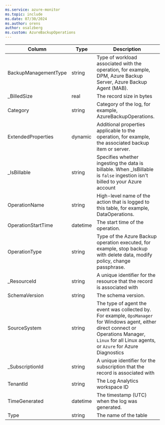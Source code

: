 ```yaml
---
ms.service: azure-monitor
ms.topic: include
ms.date: 07/30/2024
ms.author: orens
author: osalzberg
ms.custom: AzureBackupOperations
---
```



| Column | Type | Description |
|---|---|---|
| BackupManagementType | string | Type of workload associated with the operation, for example, DPM, Azure Backup Server, Azure Backup Agent (MAB). |
| _BilledSize | real | The record size in bytes |
| Category | string | Category of the log, for example, AzureBackupOperations. |
| ExtendedProperties | dynamic | Additional properties applicable to the operation, for example, the associated backup item or server. |
| _IsBillable | string | Specifies whether ingesting the data is billable. When _IsBillable is `false` ingestion isn't billed to your Azure account |
| OperationName | string | High-level name of the action that is logged to this table, for example, DataOperations. |
| OperationStartTime | datetime | The start time of the operation. |
| OperationType | string | Type of the Azure Backup operation executed, for example, stop backup with delete data, modify policy, change passphrase. |
| _ResourceId | string | A unique identifier for the resource that the record is associated with |
| SchemaVersion | string | The schema version. |
| SourceSystem | string | The type of agent the event was collected by. For example, `OpsManager` for Windows agent, either direct connect or Operations Manager, `Linux` for all Linux agents, or `Azure` for Azure Diagnostics |
| _SubscriptionId | string | A unique identifier for the subscription that the record is associated with |
| TenantId | string | The Log Analytics workspace ID |
| TimeGenerated | datetime | The timestamp (UTC) when the log was generated. |
| Type | string | The name of the table |
